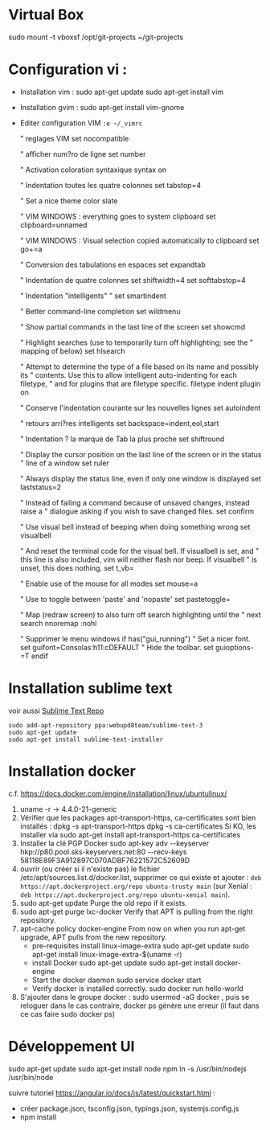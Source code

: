 # Virtual Box

sudo mount -t vboxsf /opt/git-projects ~/git-projects

# Configuration vi :

 * Installation vim : 
   sudo apt-get update
   sudo apt-get install vim
 * Installation gvim :
   sudo apt-get install vim-gnome 
 * Editer configuration VIM 
   `:e ~/_vimrc`

 
    " reglages VIM
    set nocompatible

    " afficher num?ro de ligne
    set number

    " Activation coloration syntaxique
    syntax on

    " Indentation toutes les quatre colonnes
    set tabstop=4

    " Set a nice theme
    color slate

    " VIM WINDOWS : everything goes to system clipboard
    set clipboard=unnamed

    " VIM WINDOWS : Visual selection copied automatically to clipboard
    set go+=a

    " Conversion des tabulations en espaces
    set expandtab

    " Indentation de quatre colonnes
    set shiftwidth=4
    set softtabstop=4

    " Indentation "intelligents"
    " set smartindent

    " Better command-line completion
    set wildmenu

    " Show partial commands in the last line of the screen
    set showcmd

    " Highlight searches (use <C-L> to temporarily turn off highlighting; see the
    " mapping of <C-L> below)
    set hlsearch

    " Attempt to determine the type of a file based on its name and possibly its
    " contents. Use this to allow intelligent auto-indenting for each filetype,
    " and for plugins that are filetype specific.
    filetype indent plugin on

    " Conserve l'indentation courante sur les nouvelles lignes
    set autoindent

    " retours arri?res intelligents
    set backspace=indent,eol,start

    " Indentation ? la marque de Tab la plus proche
    set shiftround

    " Display the cursor position on the last line of the screen or in the status
    " line of a window
    set ruler

    " Always display the status line, even if only one window is displayed
    set laststatus=2

    " Instead of failing a command because of unsaved changes, instead raise a
    " dialogue asking if you wish to save changed files.
    set confirm

    " Use visual bell instead of beeping when doing something wrong
    set visualbell

    " And reset the terminal code for the visual bell. If visualbell is set, and
    " this line is also included, vim will neither flash nor beep. If visualbell
    " is unset, this does nothing.
    set t_vb=

    " Enable use of the mouse for all modes
    set mouse=a

    " Use <F11> to toggle between 'paste' and 'nopaste'
    set pastetoggle=<F11>

    " Map <C-L> (redraw screen) to also turn off search highlighting until the
    " next search
    nnoremap <C-L> :nohl<CR><C-L>

    " Supprimer le menu windows
    if has("gui_running")
    " Set a nicer font.
    set guifont=Consolas:h11:cDEFAULT
    " Hide the toolbar.
    set guioptions-=T
    endif

# Installation sublime text

voir aussi [Sublime Text Repo](http://www.ubuntuupdates.org/ppa/sublime_text_3)

    sudo add-apt-repository ppa:webupd8team/sublime-text-3 
    sudo apt-get update
    sudo apt-get install sublime-text-installer

# Installation docker

c.f. https://docs.docker.com/engine/installation/linux/ubuntulinux/

 1. uname -r
   -> 4.4.0-21-generic
 1. Vérifier que les packages apt-transport-https, ca-certificates sont bien installés :
		dpkg -s apt-transport-https
		dpkg -s ca-certificates
	 Si KO, les installer via sudo apt-get install apt-transport-https ca-certificates
 1. Installer la clé PGP Docker
        sudo apt-key adv --keyserver hkp://p80.pool.sks-keyservers.net:80 --recv-keys 58118E89F3A912897C070ADBF76221572C52609D
 1. ouvrir (ou créer si il n'existe pas) le fichier /etc/apt/sources.list.d/docker.list, supprimer ce qui existe et ajouter :
   `deb https://apt.dockerproject.org/repo ubuntu-trusty main`
  (sur Xenial : `deb https://apt.dockerproject.org/repo ubuntu-xenial
main`).
 1. sudo apt-get update
   Purge the old repo if it exists.
 1. sudo apt-get purge lxc-docker
	Verify that APT is pulling from the right repository.
 1. apt-cache policy docker-engine
      From now on when you run apt-get upgrade, APT pulls from the new repository.
    * pre-requisites
      install linux-image-extra
      sudo apt-get update
      sudo apt-get install linux-image-extra-$(uname -r)
    * install Docker
      sudo apt-get update 
      sudo apt-get install docker-engine
    * Start the docker daemon
      sudo service docker start
    * Verify docker is installed correctly.
      sudo docker run hello-world
 1. S'ajouter dans le groupe docker :
   sudo usermod -aG docker <user>, puis se reloguer
   dans le cas contraire, docker ps génère une erreur (il faut dans ce cas faire sudo docker ps)

# Développement UI

sudo apt-get update
sudo apt-get install node npm 
ln -s /usr/bin/nodejs /usr/bin/node

suivre tutoriel https://angular.io/docs/js/latest/quickstart.html :
 * créer package.json, tsconfig.json, typings.json, systemjs.config.js
 * npm install



